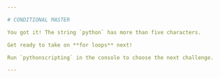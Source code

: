 ```yaml
---

# CONDITIONAL MASTER

You got it! The string `python` has more than five characters.

Get ready to take on **for loops** next!

Run `pythonscripting` in the console to choose the next challenge.

---
```

